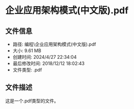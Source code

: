 ﻿# 企业应用架构模式(中文版).pdf

## 文件信息
- 路径: 编程\企业应用架构模式(中文版).pdf
- 大小: 9.61 MB
- 创建时间: 2024/4/27 22:34:04
- 最后修改时间: 2018/12/12 18:02:43
- 文件类型: .pdf

## 文件描述
这是一个.pdf类型的文件。

